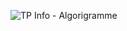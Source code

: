 ![TP Info - Algorigramme](https://github.com/Poblit0/TP-Info/assets/119503650/8fd1d771-ac1b-4324-be97-a446c73c7f83)
